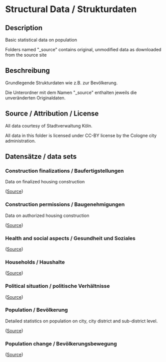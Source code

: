 Structural Data / Strukturdaten
===============================

## Description

Basic statistical data on population

Folders named "_source" contains original, unmodified data as downloaded from the source site

## Beschreibung

Grundlegende Strukturdaten wie z.B. zur Bevölkerung.

Die Unterordner mit dem Namen "_source" enthalten jeweils die unveränderten Originaldaten.


## Source / Attribution / License

All data courtesy of Stadtverwaltung Köln.

All data in this folder is licensed under CC-BY license by the Cologne city administration.


## Datensätze / data sets

### Construction finalizations / Baufertigstellungen

Data on finalized housing construction

([Source](http://www.offenedaten-koeln.de/dataset/bauen-und-wohnen-baufertigstellungen))

### Construction permissions / Baugenehmigungen

Data on authorized housing construction

([Source](http://www.offenedaten-koeln.de/dataset/bauen-und-wohnen-baugenehmigungen))

### Health and social aspects / Gesundheit und Soziales

([Source](http://www.offenedaten-koeln.de/dataset/gesundheit-und-soziales))

### Households / Haushalte

([Source](http://www.offenedaten-koeln.de/dataset/haushalte))

### Political situation / politische Verhältnisse

([Source](http://www.offenedaten-koeln.de/dataset/politische-verh%C3%A4ltnisse))

### Population / Bevölkerung

Detailed statistics on population on city, city district and sub-district level.

([Source](http://www.offenedaten-koeln.de/dataset/bev%C3%B6lkerung))

### Population change / Bevölkerungsbewegung

([Source](http://www.offenedaten-koeln.de/dataset/bev%C3%B6lkerungsbewegung))

